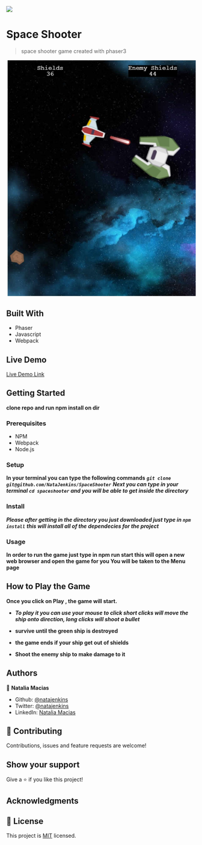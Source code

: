 ![](https://img.shields.io/badge/Microverse-blueviolet)

# Space Shooter

> space shooter game created with phaser3

![screenshot](./Screenshot_4.jpg)

## Built With

- Phaser
- Javascript
- Webpack

## Live Demo

[Live Demo Link](https://natajenkins.github.io/SpaceShooter/)

## Getting Started

**clone repo and run npm install on dir**

### Prerequisites

- NPM
- Webpack
- Node.js

### Setup

**In your terminal you can type the following commands**
**_`git clone git@github.com/NataJenkins/SpaceShooter`_**
**_Next you can type in your terminal `cd spaceshooter` and you will be able to get inside the directory_**

### Install

**_Please after getting in the directory you just downloaded just type in `npm install`_**
**_this will install all of the dependecies for the project_**

### Usage

**In order to run the game just type in npm run start this will open a new web browser and open the game for you You will be taken to the Menu page**

## How to Play the Game

**Once you click on Play , the game will start.**

- **_To play it you can use your mouse to click short clicks will move the ship onto direction, long clicks will shoot a bullet_**

- **survive until the green ship is destroyed**

- **the game ends if your ship get out of shields**

- **Shoot the enemy ship to make damage to it**

## Authors

👤 **Natalia Macias**

- Github: [@natajenkins](https://github.com/natajenkins)
- Twitter: [@natajenkins](https://twitter.com/natajenkins)
- LinkedIn: [Natalia Macias](https://www.linkedin.com/in/Natalia-macias/)

## 🤝 Contributing

Contributions, issues and feature requests are welcome!

## Show your support

Give a ⭐️ if you like this project!

## Acknowledgments

## 📝 License

This project is [MIT](https://github.com/cvilla714/javascriptcapstone/blob/development/LICENSE) licensed.
